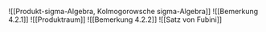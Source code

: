 ![[Produkt-sigma-Algebra,  Kolmogorowsche sigma-Algebra]]
![[Bemerkung 4.2.1]]
![[Produktraum]]
![[Bemerkung 4.2.2]]
![[Satz von Fubini]]